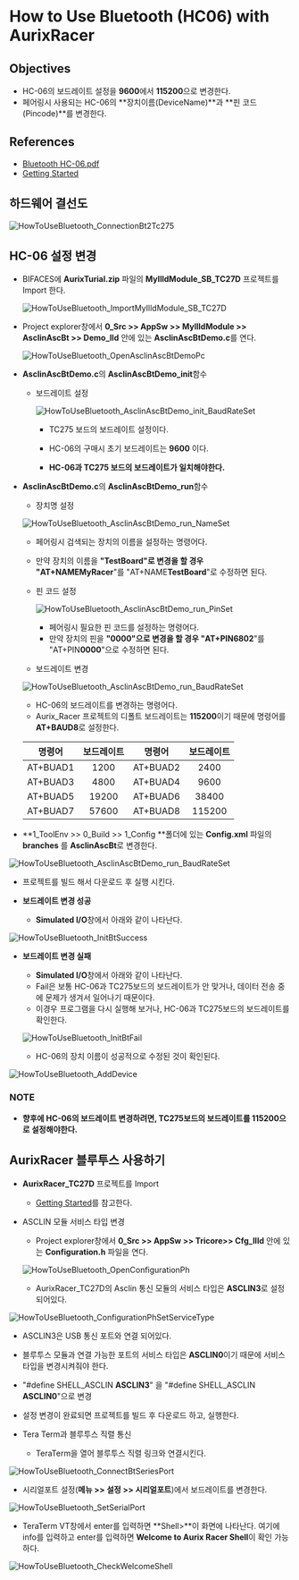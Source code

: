 # How to Use Bluetooth (HC06) with AurixRacer

## Objectives

- HC-06의 보드레이트 설정을 **9600**에서 **115200**으로 변경한다.
- 페어링시 사용되는 HC-06의 **장치이름(DeviceName)**과 **핀 코드(Pincode)**를 변경한다.

## References

- [Bluetooth HC-06.pdf](https://github.com/realsosy/AurixTutorial/blob/master/references/Bluetooth%20HC-06.pdf)
- [Getting Started](https://github.com/realsosy/AurixRacer/blob/master/docs/GettingStarted.md)

## 하드웨어 결선도

![HowToUseBluetooth_ConnectionBt2Tc275](./images/HowToUseBluetooth_ConnectionBt2Tc275.png)

## HC-06 설정 변경


- BIFACES에 **AurixTurial.zip** 파일의 **MyIlldModule_SB_TC27D** 프로젝트를 Import 한다.

    ![HowToUseBluetooth_ImportMyIlldModule_SB_TC27D](./images/HowToUseBluetooth_ImportMyIlldModule_SB_TC27D.png)



- Project explorer창에서 **0_Src >> AppSw >> MyllldModule >> AsclinAscBt >> Demo_lld** 안에 있는 **AsclinAscBtDemo.c**를 연다.

   ![HowToUseBluetooth_OpenAsclinAscBtDemoPc](./images/HowToUseBluetooth_OpenAsclinAscBtDemoPc.png)



- **AsclinAscBtDemo.c**의 **AsclinAscBtDemo_init**함수

  - 보드레이트 설정

    ![HowToUseBluetooth_AsclinAscBtDemo_init_BaudRateSet](./images/HowToUseBluetooth_AsclinAscBtDemo_init_BaudRateSet.png)

    - TC275 보드의 보드레이트 설정이다.

    - HC-06의 구매시 초기 보드레이트는 **9600** 이다.

    - **HC-06과 TC275 보드의 보드레이트가 일치해야한다.**

- **AsclinAscBtDemo.c**의 **AsclinAscBtDemo_run**함수

  - 장치명 설정

   ![HowToUseBluetooth_AsclinAscBtDemo_run_NameSet](./images/HowToUseBluetooth_AsclinAscBtDemo_run_NameSet.png)

    - 페어링시 검색되는 장치의 이름을 설정하는 명령어다.
    - 만약 장치의 이름을 **"TestBoard"**로 변경을 할 경우 "AT+NAME**MyRacer**"를 "AT+NAME**TestBoard**"로 수정하면 된다.

  - 핀 코드 설정

    ![HowToUseBluetooth_AsclinAscBtDemo_run_PinSet](./images/HowToUseBluetooth_AsclinAscBtDemo_run_PinSet.png)

    - 페어링시 필요한 핀 코드를 설정하는 명령어다.
    - 만약 장치의 핀을 **"0000"**으로 변경을 할 경우 "AT+PIN**6802**"를 "AT+PIN**0000**"으로 수정하면 된다.

  - 보드레이트 변경

   ![HowToUseBluetooth_AsclinAscBtDemo_run_BaudRateSet](./images/HowToUseBluetooth_AsclinAscBtDemo_run_BaudRateSet.png)

    - HC-06의 보드레이트를 변경하는 명령어다.
    - Aurix_Racer 프로젝트의 디폴트 보드레이트는 **115200**이기 때문에 명령어를 **AT+BAUD8**로 설정한다.

  |  명령어  | 보드레이트 |  명령어  | 보드레이트 |
  | :------: | :--------: | :------: | :--------: |
  | AT+BUAD1 |    1200    | AT+BUAD2 |    2400    |
  | AT+BUAD3 |    4800    | AT+BUAD4 |    9600    |
  | AT+BUAD5 |   19200    | AT+BUAD6 |   38400    |
  | AT+BUAD7 |   57600    | AT+BUAD8 |   115200   |





- **1_ToolEnv >> 0_Build >> 1_Config **폴더에 있는 **Config.xml** 파일의 **branches** 를 **AsclinAscBt**로 변경한다.

![HowToUseBluetooth_AsclinAscBtDemo_run_BaudRateSet](./images/HowToUseBluetooth_ConfigPxmlBranchesSet2AsclinAscBt_emphasis.png)



- 프로젝트를 빌드 해서 다운로드 후 실행 시킨다.

- **보드레이트 변경 성공**

  -  **Simulated I/O**창에서 아래와 같이 나타난다.

![HowToUseBluetooth_InitBtSuccess](./images/HowToUseBluetooth_InitBtSuccess.png)

- **보드레이트 변경 실패**

  - **Simulated I/O**창에서 아래와 같이 나타난다.
  - Fail은 보통 HC-06과 TC275보드의 보드레이트가 안 맞거나, 데이터 전송 중에 문제가 생겨서 일어나기 때문이다. 
  - 이경우 프로그램을 다시 실행해 보거나, HC-06과 TC275보드의 보드레이트를 확인한다.

  ![HowToUseBluetooth_InitBtFail](./images/HowToUseBluetooth_InitBtFail.png)

  - HC-06의 장치 이름이 성공적으로 수정된 것이 확인된다.

![HowToUseBluetooth_AddDevice](./images/HowToUseBluetooth_AddDevice.png)

  ### NOTE

  - **향후에 HC-06의 보드레이트 변경하려면, TC275보드의 보드레이트를 115200으로 설정해야한다.**




## AurixRacer 블루투스 사용하기

- **AurixRacer_TC27D** 프로젝트를 Import

  - [Getting Started](https://github.com/realsosy/AurixRacer/blob/master/docs/GettingStarted.md)를 참고한다.

- ASCLIN 모듈 서비스 타입 변경

  - Project explorer창에서 **0_Src >> AppSw >> Tricore>> Cfg_Illd** 안에 있는 **Configuration.h** 파일을 연다.

  ![HowToUseBluetooth_OpenConfigurationPh](./images/HowToUseBluetooth_OpenConfigurationPh.png)

  - AurixRacer_TC27D의  Asclin 통신 모듈의 서비스 타입은 **ASCLIN3**로 설정되어있다.

![HowToUseBluetooth_ConfigurationPhSetServiceType](./images/HowToUseBluetooth_ConfigurationPhSetServiceType.png)

  - ASCLIN3은 USB 통신 포트와 연결 되어있다.

  - 블루투스 모듈과 연결 가능한 포트의 서비스 타입은 **ASCLIN0**이기 때문에 서비스 타입을 변경시켜줘야 한다.

  - "#define SHELL_ASCLIN	**ASCLIN3**" 을 "#define SHELL_ASCLIN	**ASCLIN0**"으로 변경

- 설정 변경이 완료되면 프로젝트를 빌드 후 다운로드 하고, 실행한다.



- Tera Term과 블루투스 직렬 통신

  - TeraTerm을 열어 블루투스 직렬 링크와 연결시킨다.

![HowToUseBluetooth_ConnectBtSeriesPort](./images/HowToUseBluetooth_ConnectBtSeriesPort.png)



  - 시리얼포트 설정(**메뉴 >> 설정 >> 시리얼포트**)에서 보드레이트를 변경한다.

![HowToUseBluetooth_SetSerialPort](./images/HowToUseBluetooth_SetSerialPort.png)



  - TeraTerm VT창에서 enter를 입력하면 **Shell>**이 화면에 나타난다. 여기에 info를 입력하고 enter를 입력하면 **Welcome to Aurix Racer Shell**이 확인 가능하다.

![HowToUseBluetooth_CheckWelcomeShell](./images/HowToUseBluetooth_CheckWelcomeShell.png)
